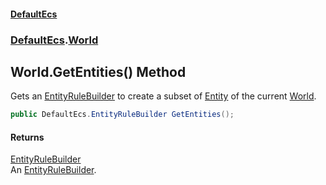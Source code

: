 #### [DefaultEcs](./index.md 'index')
### [DefaultEcs](./DefaultEcs.md 'DefaultEcs').[World](./DefaultEcs-World.md 'DefaultEcs.World')
## World.GetEntities() Method
Gets an [EntityRuleBuilder](./DefaultEcs-EntityRuleBuilder.md 'DefaultEcs.EntityRuleBuilder') to create a subset of [Entity](./DefaultEcs-Entity.md 'DefaultEcs.Entity') of the current [World](./DefaultEcs-World.md 'DefaultEcs.World').  
```csharp
public DefaultEcs.EntityRuleBuilder GetEntities();
```
#### Returns
[EntityRuleBuilder](./DefaultEcs-EntityRuleBuilder.md 'DefaultEcs.EntityRuleBuilder')  
An [EntityRuleBuilder](./DefaultEcs-EntityRuleBuilder.md 'DefaultEcs.EntityRuleBuilder').  
